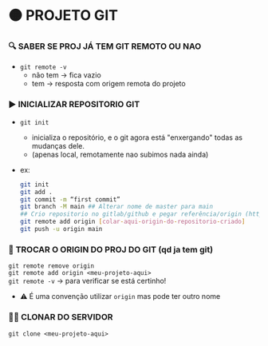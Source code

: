 # 🟠 PROJETO GIT


### 🔍 SABER SE PROJ JÁ TEM GIT REMOTO OU NAO
- `git remote -v`
  - não tem → fica vazio
  - tem → resposta com origem remota do projeto


### ▶️ **INICIALIZAR** REPOSITORIO GIT
- `git init`
  - inicializa o repositório, e o git agora está "enxergando" todas as mudanças dele. 
  - (apenas local, remotamente nao subimos nada ainda)

- ex:

  ```bash
  git init
  git add .
  git commit -m “first commit”
  git branch -M main ## Alterar nome de master para main
  ## Crio repositorio no gitlab/github e pegar referência/origin (http ou ssh)
  git remote add origin [colar-aqui-origin-do-repositorio-criado]
  git push -u origin main 
  ```


### 🔄 **TROCAR O ORIGIN** DO PROJ DO GIT (qd ja tem git)
`git remote remove origin`  
`git remote add origin <meu-projeto-aqui>`  
 `git remote -v`  → para verificar se está certinho!  
- ⚠️ É uma convenção utilizar `origin`  mas pode ter outro nome


### 👯‍♀️ CLONAR DO SERVIDOR
`git clone <meu-projeto-aqui>`
